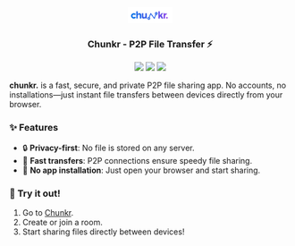 <div align="center">
  <p align="center">
    <img src="./client/public/logo.png" width="80">
  </p>
  <h3 align="center">Chunkr - P2P File Transfer ⚡</h3>
  <p align="center">
    <img src="https://img.shields.io/badge/status-active-brightgreen" height="22" />
    <img src="https://img.shields.io/badge/release-v1.0-blue" height="22" />
    <img src="https://img.shields.io/badge/license-MIT-green" height="22" />
  </p>
</div>

**chunkr.** is a fast, secure, and private P2P file sharing app. No accounts, no installations—just instant file transfers between devices directly from your browser.

### ✨ Features

- 🔒 **Privacy-first**: No file is stored on any server.
- 🚀 **Fast transfers**: P2P connections ensure speedy file sharing.
- 📱 **No app installation**: Just open your browser and start sharing.

### 🎉 Try it out!

1. Go to [Chunkr](https://chunkr.vercel.app).
2. Create or join a room.
3. Start sharing files directly between devices!

